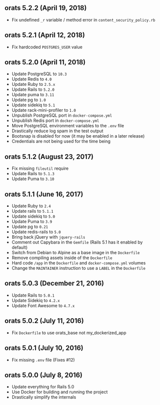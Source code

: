 ## orats 5.2.2 (April 19, 2018)

- Fix undefined `_r` variable / method error in `content_security_policy.rb`

## orats 5.2.1 (April 12, 2018)

- Fix hardcoded `POSTGRES_USER` value

## orats 5.2.0 (April 11, 2018)

- Update PostgreSQL to `10.3`
- Update Redis to `4.0`
- Update Ruby to `2.5.x`
- Update Rails to `5.2.0`
- Update puma to `3.11`
- Update pg to `1.0`
- Update sidekiq to `5.1`
- Update rack-mini-profiler to `1.0`
- Unpublish PostgreSQL port in `docker-compose.yml`
- Unpublish Redis port in `docker-compose.yml`
- Move PostgreSQL environment variables to the `.env` file
- Drastically reduce log spam in the test output
- Bootsnap is disabled for now (it may be enabled in a later release)
- Credentials are not being used for the time being

## orats 5.1.2 (August 23, 2017)

- Fix missing `fileutil` require
- Update Rails to `5.1.3`
- Update Puma to `3.10`

## orats 5.1.1 (June 16, 2017)

- Update Ruby to `2.4`
- Update rails to `5.1.1`
- Update sidekiq to `5.0`
- Update Puma to `3.9`
- Update pg to `0.21`
- Update redis-rails to `5.0`
- Bring back jQuery with `jquery-rails`
- Comment out Capybara in the `Gemfile` (Rails 5.1 has it enabled by default)
- Switch from Debian to Alpine as a base image in the `Dockerfile`
- Remove compiling assets inside of the `Dockerfile`
- Hard code `/app` in the `Dockerfile` and `docker-compose.yml` volumes
- Change the `MAINTAINER` instruction to use a `LABEL` in the `Dockerfile`

## orats 5.0.3 (December 21, 2016)

- Update Rails to `5.0.1`
- Update Sidekiq to `4.2.x`
- Update Font Awesome to `4.7.x`

## orats 5.0.2 (July 11, 2016)

- Fix `Dockerfile` to use orats_base not my_dockerized_app

## orats 5.0.1 (July 10, 2016)

- Fix missing `.env` file (Fixes #12)

## orats 5.0.0 (July 8, 2016)

- Update everything for Rails 5.0
- Use Docker for building and running the project
- Drastically simplify the internals
